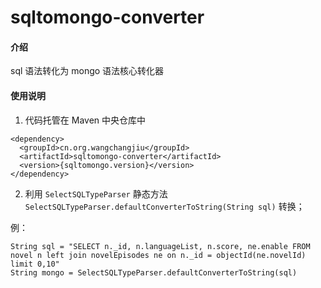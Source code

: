 # sqltomongo-converter

#### 介绍
sql 语法转化为 mongo 语法核心转化器


#### 使用说明

1. 代码托管在 Maven 中央仓库中
```
<dependency>
  <groupId>cn.org.wangchangjiu</groupId>
  <artifactId>sqltomongo-converter</artifactId>
  <version>{sqltomongo.version}</version>
</dependency>
```


2. 利用 `SelectSQLTypeParser` 静态方法 `SelectSQLTypeParser.defaultConverterToString(String sql)` 转换；

例：
```
String sql = "SELECT n._id, n.languageList, n.score, ne.enable FROM novel n left join novelEpisodes ne on n._id = objectId(ne.novelId) limit 0,10"
String mongo = SelectSQLTypeParser.defaultConverterToString(sql)

```

